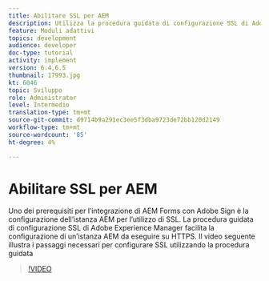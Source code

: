 ```yaml
---
title: Abilitare SSL per AEM
description: Utilizza la procedura guidata di configurazione SSL di Adobe Experience Manager per configurare un’istanza AEM da eseguire su HTTPS.
feature: Moduli adattivi
topics: development
audience: developer
doc-type: tutorial
activity: implement
version: 6.4,6.5
thumbnail: 17993.jpg
kt: 6046
topic: Sviluppo
role: Administrator
level: Intermedio
translation-type: tm+mt
source-git-commit: d9714b9a291ec3ee5f3dba9723de72bb120d2149
workflow-type: tm+mt
source-wordcount: '85'
ht-degree: 4%

---
```



# Abilitare SSL per AEM

Uno dei prerequisiti per l’integrazione di AEM Forms con Adobe Sign è la configurazione dell’istanza AEM per l’utilizzo di SSL. La procedura guidata di configurazione SSL di Adobe Experience Manager facilita la configurazione di un’istanza AEM da eseguire su HTTPS.
Il video seguente illustra i passaggi necessari per configurare SSL utilizzando la procedura guidata

>[!VIDEO](https://video.tv.adobe.com/v/17993/?quality=9&learn=on)
